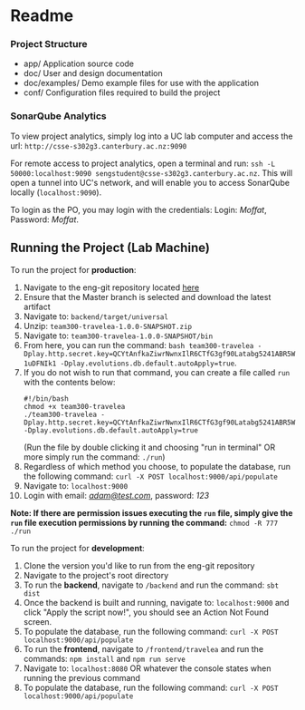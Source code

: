 # Readme
    
### Project Structure
-   app/  						Application source code    
-   doc/  						User and design documentation    
-   doc/examples/  	Demo example files for use with the application    
-   conf/  					Configuration files required to build the project

### SonarQube Analytics
To view project analytics, simply log into a UC lab computer and access the url: `http://csse-s302g3.canterbury.ac.nz:9090`

For remote access to project analytics, open a terminal and run: `ssh -L 50000:localhost:9090 sengstudent@csse-s302g3.canterbury.ac.nz`. This will open a tunnel into UC's network, and will enable you to access SonarQube locally (`localhost:9090`).

To login as the PO, you may login with the credentials: Login: *Moffat*, Password: *Moffat*.
    
## Running the Project (Lab Machine)
To run the project for **production**:
1. Navigate to the eng-git repository located [here](https://eng-git.canterbury.ac.nz/seng302-2019/team-300) 
2. Ensure that the Master branch is selected and download the latest artifact
3. Navigate to: `backend/target/universal`
4. Unzip: `team300-travelea-1.0.0-SNAPSHOT.zip`
5. Navigate to: `team300-travelea-1.0.0-SNAPSHOT/bin`
6. From here, you can run the command: `bash team300-travelea -Dplay.http.secret.key=QCYtAnfkaZiwrNwnxIlR6CTfG3gf90Latabg5241ABR5W1uDFNIk1 -Dplay.evolutions.db.default.autoApply=true`.
6. If you do not wish to run that command, you can create a file called `run` with the contents below:
	```
	#!/bin/bash
	chmod +x team300-travelea
	./team300-travelea -Dplay.http.secret.key=QCYtAnfkaZiwrNwnxIlR6CTfG3gf90Latabg5241ABR5W1uDFNIk1 -Dplay.evolutions.db.default.autoApply=true
	```
    (Run the file by double clicking it and choosing "run in terminal" OR more simply run the command: `./run`)
8. Regardless of which method you choose, to populate the database, run the following command: `curl -X POST localhost:9000/api/populate`
9. Navigate to: `localhost:9000`
10. Login with email: *adam@test.com*, password: *123*

**Note: If there are permission issues executing the `run` file, simply give the `run` file execution permissions by running the  command:** `chmod -R 777 ./run`
 
To run the project for **development**:
1. Clone the version you'd like to run from the eng-git repository
2. Navigate to the project's root directory
3. To run the **backend**, navigate to `/backend` and run the command: `sbt dist`
4. Once the backend is built and running, navigate to: `localhost:9000` and click "Apply the script now!", you should see an Action Not Found screen.
5. To populate the database, run the following command: `curl -X POST localhost:9000/api/populate`
6. To run the **frontend**, navigate to `/frontend/travelea` and run the commands: `npm install` and `npm run serve`
7. Navigate to: `localhost:8080` OR whatever the console states when running the previous command
8. To populate the database, run the following command: `curl -X POST localhost:9000/api/populate`
